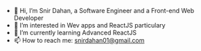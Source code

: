 - 👋 Hi, I’m Snir Dahan, a Software Engineer and a Front-end Web Developer
- 👀 I’m interested in Wev apps and ReactJS particulary
- 🌱 I’m currently learning Advanced ReactJS
- 📫 How to reach me: snirdahan01@gmail.com
